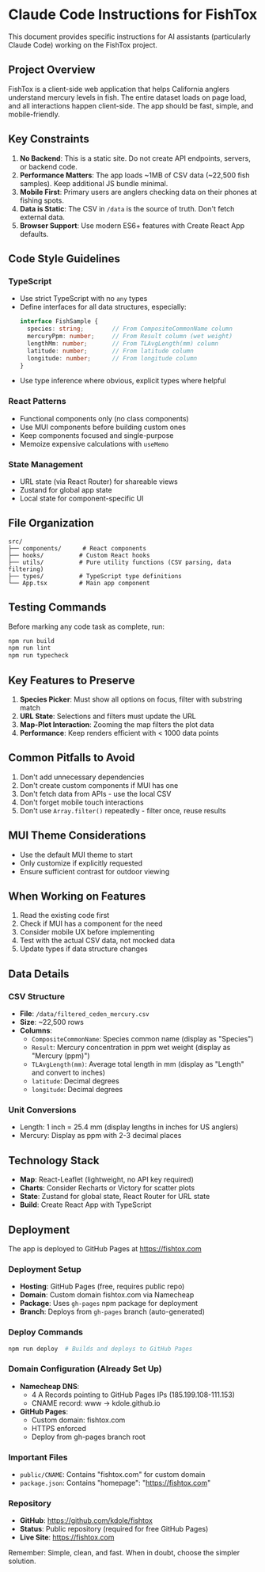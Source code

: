 # Claude Code Instructions for FishTox

This document provides specific instructions for AI assistants (particularly Claude Code) working on the FishTox project.

## Project Overview

FishTox is a client-side web application that helps California anglers understand mercury levels in fish. The entire dataset loads on page load, and all interactions happen client-side. The app should be fast, simple, and mobile-friendly.

## Key Constraints

1. **No Backend**: This is a static site. Do not create API endpoints, servers, or backend code.
2. **Performance Matters**: The app loads ~1MB of CSV data (~22,500 fish samples). Keep additional JS bundle minimal.
3. **Mobile First**: Primary users are anglers checking data on their phones at fishing spots.
4. **Data is Static**: The CSV in `/data` is the source of truth. Don't fetch external data.
5. **Browser Support**: Use modern ES6+ features with Create React App defaults.

## Code Style Guidelines

### TypeScript
- Use strict TypeScript with no `any` types
- Define interfaces for all data structures, especially:
  ```typescript
  interface FishSample {
    species: string;        // From CompositeCommonName column
    mercuryPpm: number;     // From Result column (wet weight)
    lengthMm: number;       // From TLAvgLength(mm) column
    latitude: number;       // From latitude column
    longitude: number;      // From longitude column
  }
  ```
- Use type inference where obvious, explicit types where helpful

### React Patterns
- Functional components only (no class components)
- Use MUI components before building custom ones
- Keep components focused and single-purpose
- Memoize expensive calculations with `useMemo`

### State Management
- URL state (via React Router) for shareable views
- Zustand for global app state
- Local state for component-specific UI

## File Organization

```
src/
├── components/      # React components
├── hooks/          # Custom React hooks
├── utils/          # Pure utility functions (CSV parsing, data filtering)
├── types/          # TypeScript type definitions
└── App.tsx         # Main app component
```

## Testing Commands

Before marking any code task as complete, run:
```bash
npm run build
npm run lint
npm run typecheck
```

## Key Features to Preserve

1. **Species Picker**: Must show all options on focus, filter with substring match
2. **URL State**: Selections and filters must update the URL
3. **Map-Plot Interaction**: Zooming the map filters the plot data
4. **Performance**: Keep renders efficient with < 1000 data points

## Common Pitfalls to Avoid

1. Don't add unnecessary dependencies
2. Don't create custom components if MUI has one
3. Don't fetch data from APIs - use the local CSV
4. Don't forget mobile touch interactions
5. Don't use `Array.filter()` repeatedly - filter once, reuse results

## MUI Theme Considerations

- Use the default MUI theme to start
- Only customize if explicitly requested
- Ensure sufficient contrast for outdoor viewing

## When Working on Features

1. Read the existing code first
2. Check if MUI has a component for the need
3. Consider mobile UX before implementing
4. Test with the actual CSV data, not mocked data
5. Update types if data structure changes

## Data Details

### CSV Structure
- **File**: `/data/filtered_ceden_mercury.csv`
- **Size**: ~22,500 rows
- **Columns**:
  - `CompositeCommonName`: Species common name (display as "Species")
  - `Result`: Mercury concentration in ppm wet weight (display as "Mercury (ppm)")
  - `TLAvgLength(mm)`: Average total length in mm (display as "Length" and convert to inches)
  - `latitude`: Decimal degrees
  - `longitude`: Decimal degrees

### Unit Conversions
- Length: 1 inch = 25.4 mm (display lengths in inches for US anglers)
- Mercury: Display as ppm with 2-3 decimal places

## Technology Stack

- **Map**: React-Leaflet (lightweight, no API key required)
- **Charts**: Consider Recharts or Victory for scatter plots
- **State**: Zustand for global state, React Router for URL state
- **Build**: Create React App with TypeScript

## Deployment

The app is deployed to GitHub Pages at https://fishtox.com

### Deployment Setup
- **Hosting**: GitHub Pages (free, requires public repo)
- **Domain**: Custom domain fishtox.com via Namecheap
- **Package**: Uses `gh-pages` npm package for deployment
- **Branch**: Deploys from `gh-pages` branch (auto-generated)

### Deploy Commands
```bash
npm run deploy  # Builds and deploys to GitHub Pages
```

### Domain Configuration (Already Set Up)
- **Namecheap DNS**:
  - 4 A Records pointing to GitHub Pages IPs (185.199.108-111.153)
  - CNAME record: www → kdole.github.io
- **GitHub Pages**:
  - Custom domain: fishtox.com
  - HTTPS enforced
  - Deploy from gh-pages branch root

### Important Files
- `public/CNAME`: Contains "fishtox.com" for custom domain
- `package.json`: Contains "homepage": "https://fishtox.com"

### Repository
- **GitHub**: https://github.com/kdole/fishtox
- **Status**: Public repository (required for free GitHub Pages)
- **Live Site**: https://fishtox.com

Remember: Simple, clean, and fast. When in doubt, choose the simpler solution.